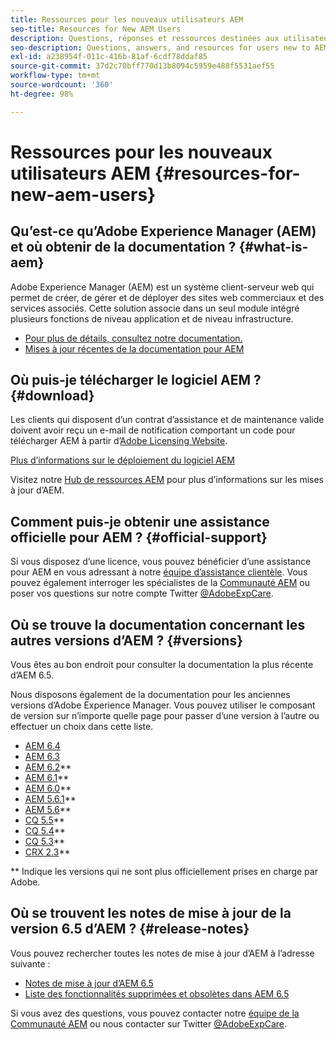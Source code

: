 ```yaml
---
title: Ressources pour les nouveaux utilisateurs AEM
seo-title: Resources for New AEM Users
description: Questions, réponses et ressources destinées aux utilisateurs qui découvrent AEM
seo-description: Questions, answers, and resources for users new to AEM
exl-id: a238954f-011c-416b-81af-6cdf78ddaf85
source-git-commit: 37d2c70bff770d13b8094c5959e488f5531aef55
workflow-type: tm+mt
source-wordcount: '360'
ht-degree: 98%

---
```


# Ressources pour les nouveaux utilisateurs AEM {#resources-for-new-aem-users}

## Qu’est-ce qu’Adobe Experience Manager (AEM) et où obtenir de la documentation ? {#what-is-aem}

Adobe Experience Manager (AEM) est un système client-serveur web qui permet de créer, de gérer et de déployer des sites web commerciaux et des services associés. Cette solution associe dans un seul module intégré plusieurs fonctions de niveau application et de niveau infrastructure.

* [Pour plus de détails, consultez notre documentation.](/help/sites-deploying/home.md)
* [Mises à jour récentes de la documentation pour AEM](https://helpx.adobe.com/fr/experience-manager/documentation-updates.html)

## Où puis-je télécharger le logiciel AEM ? {#download}

Les clients qui disposent d’un contrat d’assistance et de maintenance valide doivent avoir reçu un e-mail de notification comportant un code pour télécharger AEM à partir d’[Adobe Licensing Website](https://licensing.adobe.com/).

[Plus d’informations sur le déploiement du logiciel AEM](/help/sites-deploying/home.md)

Visitez notre [Hub de ressources AEM](https://helpx.adobe.com/fr/experience-manager/aem-releases-updates.html) pour plus d’informations sur les mises à jour d’AEM.

## Comment puis-je obtenir une assistance officielle pour AEM ? {#official-support}

Si vous disposez d’une licence, vous pouvez bénéficier d’une assistance pour AEM en vous adressant à notre [équipe d’assistance clientèle](https://helpx.adobe.com/fr/marketing-cloud/contact-support.html). Vous pouvez également interroger les spécialistes de la [Communauté AEM](https://experienceleaguecommunities.adobe.com/t5/adobe-experience-manager/ct-p/adobe-experience-manager-community?profile.language=fr) ou poser vos questions sur notre compte Twitter [@AdobeExpCare](https://twitter.com/adobeexpcare).

## Où se trouve la documentation concernant les autres versions d’AEM ? {#versions}

Vous êtes au bon endroit pour consulter la documentation la plus récente d’AEM 6.5.

Nous disposons également de la documentation pour les anciennes versions d’Adobe Experience Manager. Vous pouvez utiliser le composant de version sur n’importe quelle page pour passer d’une version à l’autre ou effectuer un choix dans cette liste.

* [AEM 6.4](https://helpx.adobe.com/fr/support/experience-manager/6-4.html)
* [AEM 6.3](https://helpx.adobe.com/fr/support/experience-manager/6-3.html)
* [AEM 6.2](https://helpx.adobe.com/fr/support/experience-manager/6-2.html)**
* [AEM 6.1](https://docs.adobe.com/docs/fr/aem/6-1.html)**
* [AEM 6.0](https://docs.adobe.com/docs/fr/aem/6-0.html)**
* [AEM 5.6.1](https://helpx.adobe.com/fr/experience-manager/aem-previous-versions.html)**
* [AEM 5.6](https://helpx.adobe.com/experience-manager/aem-previous-versions.html)**
* [CQ 5.5](https://helpx.adobe.com/experience-manager/aem-previous-versions.html)**
* [CQ 5.4](https://helpx.adobe.com/experience-manager/aem-previous-versions.html)**
* [CQ 5.3](https://helpx.adobe.com/experience-manager/aem-previous-versions.html)**
* [CRX 2.3](https://helpx.adobe.com/experience-manager/aem-previous-versions.html)**

** Indique les versions qui ne sont plus officiellement prises en charge par Adobe.

## Où se trouvent les notes de mise à jour de la version 6.5 d’AEM ? {#release-notes}

Vous pouvez rechercher toutes les notes de mise à jour d’AEM à l’adresse suivante :

* [Notes de mise à jour d’AEM 6.5](/help/release-notes/home.md)
* [Liste des fonctionnalités supprimées et obsolètes dans AEM 6.5](/help/release-notes/deprecated-removed-features.md)

Si vous avez des questions, vous pouvez contacter notre [équipe de la Communauté AEM](https://help-forums.adobe.com/content/adobeforums/en/experience-manager-forum/adobe-experience-manager.html) ou nous contacter sur Twitter [@AdobeExpCare](https://twitter.com/adobeexpcare).
